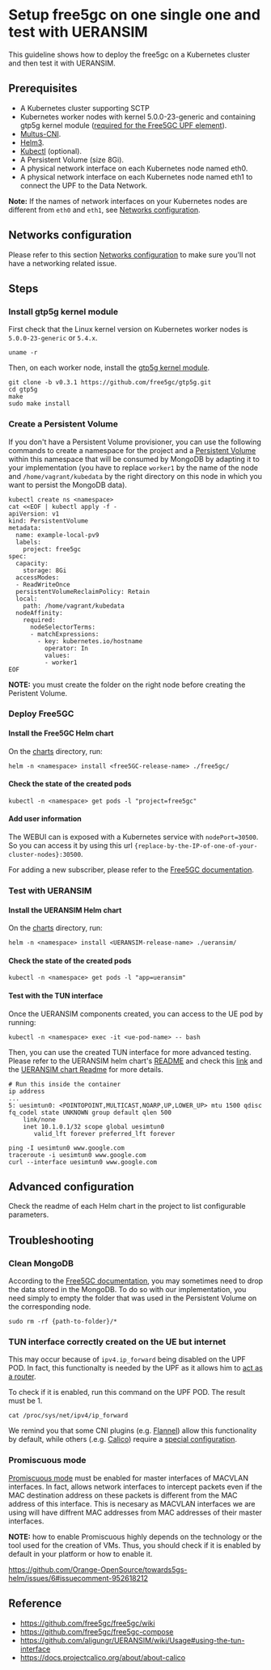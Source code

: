 # Setup free5gc on one single one and test with UERANSIM

This guideline shows how to deploy the free5gc on a Kubernetes cluster and then test it with UERANSIM. 



## Prerequisites
 - A Kubernetes cluster supporting SCTP
 - Kubernetes worker nodes with kernel 5.0.0-23-generic and containing gtp5g kernel module ([required for the Free5GC UPF element](https://github.com/free5gc/free5gc/wiki/Installation#a-prerequisites)).
 - [Multus-CNI](https://github.com/intel/multus-cni).
 - [Helm3](https://helm.sh/docs/intro/install/).
 - [Kubectl](https://kubernetes.io/docs/tasks/tools/install-kubectl/) (optional).
 - A Persistent Volume (size 8Gi). 
 - A physical network interface on each Kubernetes node named eth0.
 - A physical network interface on each Kubernetes node named eth1 to connect the UPF to the Data Network.


**Note:** If the names of network interfaces on your Kubernetes nodes are different from `eth0` and `eth1`, see [Networks configuration](#networks-configuration).

## Networks configuration
Please refer to this section [Networks configuration](https://github.com/Orange-OpenSource/towards5gs-helm/tree/main/charts/free5gc#networks-configuration) to make sure you'll not have a networking related issue.

## Steps

### Install gtp5g kernel module
First check that the Linux kernel version on Kubernetes worker nodes is `5.0.0-23-generic` or `5.4.x`. 
```console
uname -r
```

Then, on each worker node, install the [gtp5g kernel module](https://github.com/free5gc/gtp5g). 
```console
git clone -b v0.3.1 https://github.com/free5gc/gtp5g.git
cd gtp5g
make
sudo make install
```


### Create a Persistent Volume
If you don't have a Persistent Volume provisioner, you can use the following commands to create a namespace for the project and a [Persistent Volume](https://kubernetes.io/docs/concepts/storage/persistent-volumes/) within this namespace that will be consumed by MongoDB by adapting it to your implementation (you have to replace `worker1` by the name of the node and `/home/vagrant/kubedata` by the right directory on this node in which you want to persist the MongoDB data).
```console
kubectl create ns <namespace>
cat <<EOF | kubectl apply -f -
apiVersion: v1
kind: PersistentVolume
metadata:
  name: example-local-pv9
  labels:
    project: free5gc
spec:
  capacity:
    storage: 8Gi
  accessModes:
  - ReadWriteOnce
  persistentVolumeReclaimPolicy: Retain
  local:
    path: /home/vagrant/kubedata
  nodeAffinity:
    required:
      nodeSelectorTerms:
      - matchExpressions:
        - key: kubernetes.io/hostname
          operator: In
          values:
          - worker1
EOF
```
**NOTE:** you must create the folder on the right node before creating the Peristent Volume.

### Deploy Free5GC
#### Install the Free5GC Helm chart
On the [charts](../../charts) directory, run:
```console
helm -n <namespace> install <free5GC-release-name> ./free5gc/
```

#### Check the state of the created pods
```console
kubectl -n <namespace> get pods -l "project=free5gc"
```

#### Add user information
The WEBUI can is exposed with a Kubernetes service with `nodePort=30500`. So you can access it by using this url `{replace-by-the-IP-of-one-of-your-cluster-nodes}:30500`.

For adding a new subscriber, please refer to the [Free5GC documentation](https://github.com/free5gc/free5gc/wiki/New-Subscriber-via-webconsole#4-use-browser-to-connect-to-webconsole).


### Test with UERANSIM
#### Install the UERANSIM Helm chart
On the [charts](../../charts) directory, run:
```console
helm -n <namespace> install <UERANSIM-release-name> ./ueransim/
```
#### Check the state of the created pods
```console
kubectl -n <namespace> get pods -l "app=ueransim"
```

#### Test with the TUN interface
Once the UERANSIM components created, you can access to the UE pod by running:
```console
kubectl -n <namespace> exec -it <ue-pod-name> -- bash
```
Then, you can use the created TUN interface for more advanced testing. Please refer to the UERANSIM helm chart's [README](../../charts/ueransim) and check this [link](https://github.com/aligungr/UERANSIM/wiki/)  and the [UERANSIM chart Readme](/charts/ueransim) for more details.
```console
# Run this inside the container
ip address 
...
5: uesimtun0: <POINTOPOINT,MULTICAST,NOARP,UP,LOWER_UP> mtu 1500 qdisc fq_codel state UNKNOWN group default qlen 500
    link/none 
    inet 10.1.0.1/32 scope global uesimtun0
       valid_lft forever preferred_lft forever

ping -I uesimtun0 www.google.com
traceroute -i uesimtun0 www.google.com
curl --interface uesimtun0 www.google.com
```

## Advanced configuration
Check the readme of each Helm chart in the project to list configurable parameters.

## Troubleshooting
### Clean MongoDB
According to the [Free5GC documentation](https://github.com/free5gc/free5gc/wiki), you may sometimes need to drop the data stored in the MongoDB. To do so with our implementation, you need simply to empty the folder that was used in the Persistent Volume on the corresponding node.
```console
sudo rm -rf {path-to-folder}/*
```
### TUN interface correctly created on the UE but internet 
This may occur because of `ipv4.ip_forward` being disabled on the UPF POD. In fact, this functionalty is needed by the UPF as it allows him to [act as a router](http://linux-ip.net/html/routing-forwarding.html).

To check if it is enabled, run this command on the UPF POD. The result must be 1.
```console
cat /proc/sys/net/ipv4/ip_forward
```
We remind you that some CNI plugins (e.g. [Flannel](https://github.com/flannel-io/flannel)) allow this functionality by default, while others (.e.g. [Calico](https://github.com/projectcalico/cni-plugin)) require a [special configuration](https://docs.projectcalico.org/reference/host-endpoints/forwarded).

### Promiscuous mode
[Promiscuous mode](https://en.wikipedia.org/wiki/Promiscuous_mode) must be enabled for master interfaces of MACVLAN interfaces. In fact, allows network interfaces to intercept packets even if the MAC destination address on these packets is different from the MAC address of this interface. This is necesary as MACVLAN interfaces we are using will have diffrent MAC addresses from MAC addresses of their master interfaces.

**NOTE:** how to enable Promiscuous highly depends on the technology or the tool used for the creation of VMs. Thus, you should check if it is enabled by default in your platform or how to enable it.

https://github.com/Orange-OpenSource/towards5gs-helm/issues/6#issuecomment-952618212


## Reference
 - https://github.com/free5gc/free5gc/wiki
 - https://github.com/free5gc/free5gc-compose
 - https://github.com/aligungr/UERANSIM/wiki/Usage#using-the-tun-interface
 - https://docs.projectcalico.org/about/about-calico


